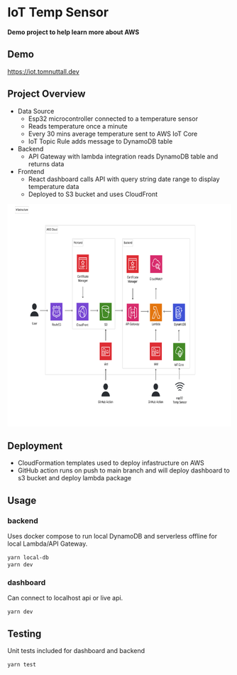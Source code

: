 # IoT Temp Sensor

**Demo project to help learn more about AWS**

## Demo
https://iot.tomnuttall.dev

## Project Overview
- Data Source
  - Esp32 microcontroller connected to a temperature sensor
  - Reads temperature once a minute
  - Every 30 mins average temperature sent to AWS IoT Core
  - IoT Topic Rule adds message to DynamoDB table
- Backend
  - API Gateway with lambda integration reads DynamoDB table and returns data
- Frontend
  - React dashboard calls API with query string date range to display temperature data
  - Deployed to S3 bucket and uses CloudFront
 
<img
  src='./docs/aws_architecture-diagram.svg'
  raw=true
  alt='AWS Architecture Diagram'
  height="500px"
  width="auto"
/>
## Deployment

- CloudFormation templates used to deploy infastructure on AWS
- GitHub action runs on push to main branch and will deploy dashboard to s3 bucket and deploy lambda package

## Usage

### backend

Uses docker compose to run local DynamoDB and serverless offline for local Lambda/API Gateway.

```shell
yarn local-db
yarn dev
```

### dashboard

Can connect to localhost api or live api.

```shell
yarn dev
```

## Testing
Unit tests included for dashboard and backend
```shell
yarn test
```
